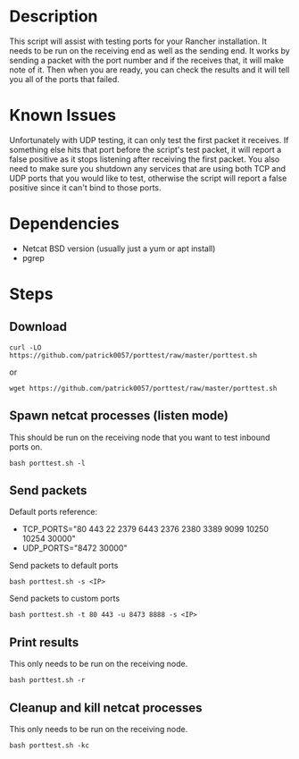 # Description
This script will assist with testing ports for your Rancher installation.  It needs to be run on the receiving end as well as the sending end.  It works by sending a packet with the port number and if the receives that, it will make note of it.  Then when you are ready, you can check the results and it will tell you all of the ports that failed.

# Known Issues
Unfortunately with UDP testing, it can only test the first packet it receives.  If something else hits that port before the script's test packet, it will report a false positive as it stops listening after receiving the first packet.  You also need to make sure you shutdown any services that are using both TCP and UDP ports that you would like to test, otherwise the script will report a false positive since it can't bind to those ports.

# Dependencies
* Netcat BSD version (usually just a yum or apt install)
* pgrep

# Steps

## Download
```
curl -LO https://github.com/patrick0057/porttest/raw/master/porttest.sh
```
or
```
wget https://github.com/patrick0057/porttest/raw/master/porttest.sh
```

## Spawn netcat processes (listen mode)
This should be run on the receiving node that you want to test inbound ports on.
```
bash porttest.sh -l
```

## Send packets
Default ports reference:
* TCP_PORTS="80 443 22 2379 6443 2376 2380 3389 9099 10250 10254 30000"
* UDP_PORTS="8472 30000"

Send packets to default ports
```
bash porttest.sh -s <IP>
```

Send packets to custom ports
```
bash porttest.sh -t 80 443 -u 8473 8888 -s <IP>
```

## Print results
This only needs to be run on the receiving node.
```
bash porttest.sh -r
```

## Cleanup and kill netcat processes
This only needs to be run on the receiving node.
```
bash porttest.sh -kc
```
